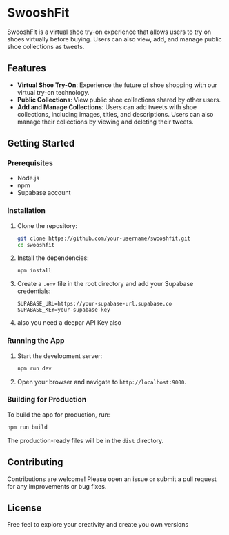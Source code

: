 # SwooshFit

SwooshFit is a virtual shoe try-on experience that allows users to try on shoes virtually before buying. Users can also view, add, and manage public shoe collections as tweets.

## Features

- **Virtual Shoe Try-On**: Experience the future of shoe shopping with our virtual try-on technology.
- **Public Collections**: View public shoe collections shared by other users.
- **Add and Manage Collections**: Users can add tweets with shoe collections, including images, titles, and descriptions. Users can also manage their collections by viewing and deleting their tweets.

## Getting Started

### Prerequisites

- Node.js
- npm
- Supabase account

### Installation

1. Clone the repository:
   ```sh
   git clone https://github.com/your-username/swooshfit.git
   cd swooshfit
   ```

2. Install the dependencies:
   ```sh
   npm install
   ```

3. Create a `.env` file in the root directory and add your Supabase credentials:
   ```dotenv
   SUPABASE_URL=https://your-supabase-url.supabase.co
   SUPABASE_KEY=your-supabase-key
   ```

4. also you need a deepar API Key also

### Running the App

1. Start the development server:
   ```sh
   npm run dev
   ```

2. Open your browser and navigate to `http://localhost:9000`.

### Building for Production

To build the app for production, run:
```sh
npm run build
```

The production-ready files will be in the `dist` directory.

## Contributing

Contributions are welcome! Please open an issue or submit a pull request for any improvements or bug fixes.

## License

Free feel to explore your creativity and create you own versions
